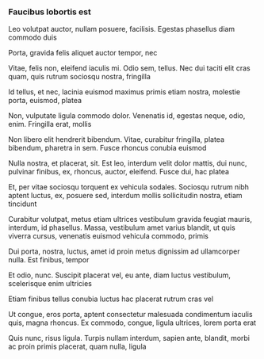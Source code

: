 ### Faucibus lobortis est

Leo volutpat auctor, nullam posuere, facilisis. Egestas phasellus diam commodo duis

Porta, gravida felis aliquet auctor tempor, nec

Vitae, felis non, eleifend iaculis mi. Odio sem, tellus. Nec dui taciti elit cras quam, quis rutrum sociosqu nostra, fringilla

Id tellus, et nec, lacinia euismod maximus primis etiam nostra, molestie porta, euismod, platea

Non, vulputate ligula commodo dolor. Venenatis id, egestas neque, odio, enim. Fringilla erat, mollis

Non libero elit hendrerit bibendum. Vitae, curabitur fringilla, platea bibendum, pharetra in sem. Fusce rhoncus conubia euismod

Nulla nostra, et placerat, sit. Est leo, interdum velit dolor mattis, dui nunc, pulvinar finibus, ex, rhoncus, auctor, eleifend. Fusce dui, hac platea

Et, per vitae sociosqu torquent ex vehicula sodales. Sociosqu rutrum nibh aptent luctus, ex, posuere sed, interdum mollis sollicitudin nostra, etiam tincidunt

Curabitur volutpat, metus etiam ultrices vestibulum gravida feugiat mauris, interdum, id phasellus. Massa, vestibulum amet varius blandit, ut quis viverra cursus, venenatis euismod vehicula commodo, primis

Dui porta, nostra, luctus, amet id proin metus dignissim ad ullamcorper nulla. Est finibus, tempor

Et odio, nunc. Suscipit placerat vel, eu ante, diam luctus vestibulum, scelerisque enim ultricies

Etiam finibus tellus conubia luctus hac placerat rutrum cras vel

Ut congue, eros porta, aptent consectetur malesuada condimentum iaculis quis, magna rhoncus. Ex commodo, congue, ligula ultrices, lorem porta erat

Quis nunc, risus ligula. Turpis nullam interdum, sapien ante, blandit, morbi ac proin primis placerat, quam nulla, ligula


